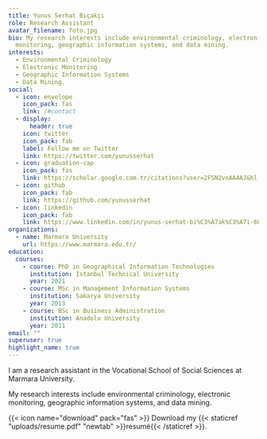 ```yaml
---
title: Yunus Serhat Bıçakçı
role: Research Assistant
avatar_filename: foto.jpg
bio: My research interests include environmental criminology, electronic
  monitoring, geographic information systems, and data mining.
interests:
  - Environmental Criminology
  - Electronic Monitoring
  - Geographic Information Systems
  - Data Mining.
social:
  - icon: envelope
    icon_pack: fas
    link: /#contact
  - display:
      header: true
    icon: twitter
    icon_pack: fab
    label: Follow me on Twitter
    link: https://twitter.com/yunusserhat
  - icon: graduation-cap
    icon_pack: fas
    link: https://scholar.google.com.tr/citations?user=2FSN2voAAAAJ&hl
  - icon: github
    icon_pack: fab
    link: https://github.com/yunusserhat
  - icon: linkedin
    icon_pack: fab
    link: https://www.linkedin.com/in/yunus-serhat-bi%C3%A7ak%C3%A7i-60365825/
organizations:
  - name: Marmara University
    url: https://www.marmara.edu.tr/
education:
  courses:
    - course: PhD in Geographical Information Technologies
      institution: Istanbul Technical University
      year: 2021
    - course: MSc in Management Information Systems
      institution: Sakarya University
      year: 2013
    - course: BSc in Business Administration
      institution: Anadolu University
      year: 2011
email: ""
superuser: true
highlight_name: true
---
```

I am a research assistant in the Vocational School of Social Sciences at Marmara University.

My research interests include environmental criminology, electronic monitoring, geographic information systems, and data mining.

{{< icon name="download" pack="fas" >}} Download my {{< staticref "uploads/resume.pdf" "newtab" >}}resumé{{< /staticref >}}.